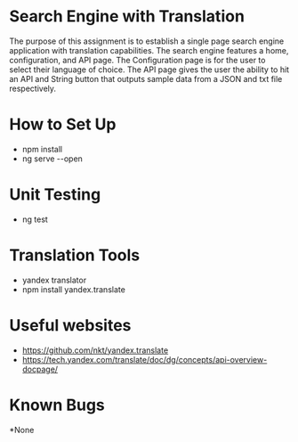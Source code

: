 # Search Engine with Translation
The purpose of this assignment is to establish a single page search engine application with translation capabilities. 
The search engine features a home, configuration, and API page. The Configuration page is for the user to select their language of choice.
The API page gives the user the ability to hit an API and String button that outputs sample data from a JSON and txt file respectively.

# How to Set Up
* npm install
* ng serve --open

# Unit Testing
* ng test

# Translation Tools
* yandex translator
* npm install yandex.translate

# Useful websites
* https://github.com/nkt/yandex.translate
* https://tech.yandex.com/translate/doc/dg/concepts/api-overview-docpage/

# Known Bugs
*None 
